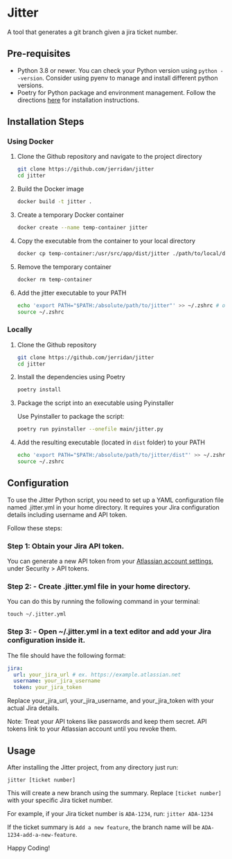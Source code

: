 # Jitter

A tool that generates a git branch given a jira ticket number.

## Pre-requisites

- Python 3.8 or newer. You can check your Python version using `python --version`. Consider using pyenv to manage and
  install different python versions.
- Poetry for Python package and environment management. Follow the directions [here](https://python-poetry.org/docs/)
  for installation instructions.

## Installation Steps

### Using Docker

1. Clone the Github repository and navigate to the project directory

    ```bash
    git clone https://github.com/jerridan/jitter
    cd jitter
    ```

2. Build the Docker image

    ```bash
    docker build -t jitter .
    ```   

3. Create a temporary Docker container

    ```bash
    docker create --name temp-container jitter
    ```

4. Copy the executable from the container to your local directory

    ```bash
    docker cp temp-container:/usr/src/app/dist/jitter ./path/to/local/directory
    ```

5. Remove the temporary container

   ```bash
   docker rm temp-container
   ```
   
6. Add the jitter executable to your PATH

    ```bash
    echo 'export PATH="$PATH:/absolute/path/to/jitter"' >> ~/.zshrc # or ~/.bashrc if you use bash
    source ~/.zshrc
    ```

### Locally

1. Clone the Github repository

    ```bash
    git clone https://github.com/jerridan/jitter
    cd jitter
    ```

2. Install the dependencies using Poetry

    ```bash
    poetry install
    ```

3. Package the script into an executable using Pyinstaller

   Use Pyinstaller to package the script:

    ```bash
    poetry run pyinstaller --onefile main/jitter.py
    ```

4. Add the resulting executable (located in `dist` folder) to your PATH

    ```bash
    echo 'export PATH="$PATH:/absolute/path/to/jitter/dist"' >> ~/.zshrc # or ~/.bashrc if you use bash
    source ~/.zshrc
    ```

## Configuration

To use the Jitter Python script, you need to set up a YAML configuration file named .jitter.yml in your home directory.
It requires your Jira configuration details including username and API token.

Follow these steps:

### Step 1: Obtain your Jira API token.

You can generate a new API token from
your [Atlassian account settings](https://id.atlassian.com/manage-profile/security), under Security > API tokens.

### Step 2: - Create .jitter.yml file in your home directory.

You can do this by running the following command in your terminal:

`touch ~/.jitter.yml`

### Step 3: - Open ~/.jitter.yml in a text editor and add your Jira configuration inside it.

The file should have the following format:

```yaml
jira:
  url: your_jira_url # ex. https://example.atlassian.net
  username: your_jira_username
  token: your_jira_token
```

Replace your_jira_url, your_jira_username, and your_jira_token with your actual Jira details.

Note: Treat your API tokens like passwords and keep them secret. API tokens link to your Atlassian account until you
revoke them.

## Usage

After installing the Jitter project, from any directory just run:

`jitter [ticket number]`

This will create a new branch using the summary. Replace `[ticket number]` with your specific Jira ticket number.

For example, if your Jira ticket number is `ADA-1234`, run: `jitter ADA-1234`

If the ticket summary is `Add a new feature`, the branch name will be `ADA-1234-add-a-new-feature`.

Happy Coding!

